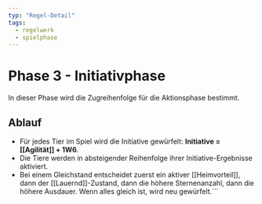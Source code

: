 ```yaml
---
typ: "Regel-Detail"
tags:
  - regelwerk
  - spielphase
---
```


# Phase 3 - Initiativphase

In dieser Phase wird die Zugreihenfolge für die Aktionsphase bestimmt.

## Ablauf
- Für jedes Tier im Spiel wird die Initiative gewürfelt: **Initiative = [[Agilität]] + 1W6**.
- Die Tiere werden in absteigender Reihenfolge ihrer Initiative-Ergebnisse aktiviert.
- Bei einem Gleichstand entscheidet zuerst ein aktiver [[Heimvorteil]], dann der [[Lauernd]]-Zustand, dann die höhere Sternenanzahl, dann die höhere Ausdauer. Wenn alles gleich ist, wird neu gewürfelt.```
